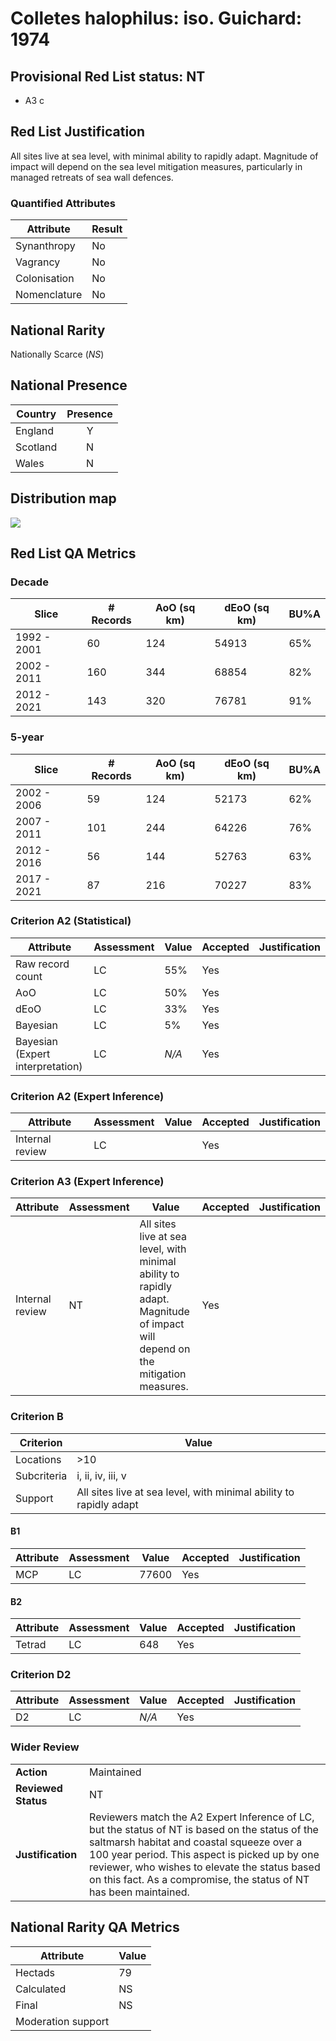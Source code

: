 # Colletes halophilus: iso. Guichard: 1974

## Provisional Red List status: NT
- A3 c

## Red List Justification
All sites live at sea level, with minimal ability to rapidly adapt. Magnitude of impact will depend on the sea level mitigation measures, particularly in managed retreats of sea wall defences.
### Quantified Attributes
|Attribute|Result|
|---|---|
|Synanthropy|No|
|Vagrancy|No|
|Colonisation|No|
|Nomenclature|No|


## National Rarity
Nationally Scarce (*NS*)

## National Presence
|Country|Presence
|---|:-:|
|England|Y|
|Scotland|N|
|Wales|N|


## Distribution map
![](../map/578.svg)

## Red List QA Metrics
### Decade
| Slice | # Records | AoO (sq km) | dEoO (sq km) |BU%A |
|---|---|---|---|---|
|1992 - 2001|60|124|54913|65%|
|2002 - 2011|160|344|68854|82%|
|2012 - 2021|143|320|76781|91%|
### 5-year
| Slice | # Records | AoO (sq km) | dEoO (sq km) |BU%A |
|---|---|---|---|---|
|2002 - 2006|59|124|52173|62%|
|2007 - 2011|101|244|64226|76%|
|2012 - 2016|56|144|52763|63%|
|2017 - 2021|87|216|70227|83%|
### Criterion A2 (Statistical)
|Attribute|Assessment|Value|Accepted|Justification
|---|---|---|---|---|
|Raw record count|LC|55%|Yes||
|AoO|LC|50%|Yes||
|dEoO|LC|33%|Yes||
|Bayesian|LC|5%|Yes||
|Bayesian (Expert interpretation)|LC|*N/A*|Yes||
### Criterion A2 (Expert Inference)
|Attribute|Assessment|Value|Accepted|Justification
|---|---|---|---|---|
|Internal review|LC||Yes||
### Criterion A3 (Expert Inference)
|Attribute|Assessment|Value|Accepted|Justification
|---|---|---|---|---|
|Internal review|NT|All sites live at sea level, with minimal ability to rapidly adapt. Magnitude of impact will depend on the mitigation measures.|Yes||
### Criterion B
|Criterion| Value|
|---|---|
|Locations|>10|
|Subcriteria|i, ii, iv, iii, v|
|Support|All sites live at sea level, with minimal ability to rapidly adapt|
#### B1
|Attribute|Assessment|Value|Accepted|Justification
|---|---|---|---|---|
|MCP|LC|77600|Yes||
#### B2
|Attribute|Assessment|Value|Accepted|Justification
|---|---|---|---|---|
|Tetrad|LC|648|Yes||
### Criterion D2
|Attribute|Assessment|Value|Accepted|Justification
|---|---|---|---|---|
|D2|LC|*N/A*|Yes||
### Wider Review
|  |  |
|---|---|
|**Action**|Maintained|
|**Reviewed Status**|NT|
|**Justification**|Reviewers match the A2 Expert Inference of LC, but the status of NT is based on the status of the saltmarsh habitat and coastal squeeze over a 100 year period. This aspect is picked up by one reviewer, who wishes to elevate the status based on this fact. As a compromise, the status of NT has been maintained.|


## National Rarity QA Metrics
|Attribute|Value|
|---|---|
|Hectads|79|
|Calculated|NS|
|Final|NS|
|Moderation support||



